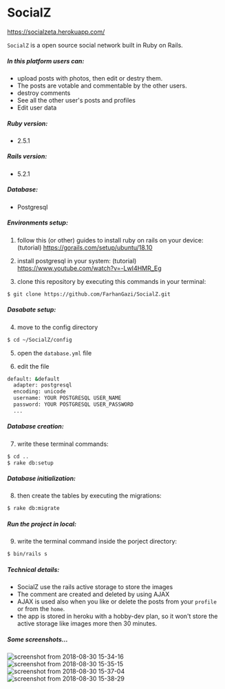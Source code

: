 # SocialZ
https://socialzeta.herokuapp.com/

`SocialZ` is a open source social network built in Ruby on Rails.

##### In this platform users can:
* upload posts with photos, then edit or destry them.
* The posts are votable and commentable by the other users.
* destroy comments
* See all the other user's posts and profiles
* Edit user data

##### Ruby version: 
* 2.5.1

##### Rails version: 
* 5.2.1

##### Database: 
* Postgresql

##### Environments setup:
1) follow this (or other) guides to install ruby on rails on your device:
(tutorial) https://gorails.com/setup/ubuntu/18.10

2) install postgresql in your system: 
(tutorial) https://www.youtube.com/watch?v=-LwI4HMR_Eg

3) clone this repository by executing this commands in your terminal:
```sh
$ git clone https://github.com/FarhanGazi/SocialZ.git
```

##### Dasabate setup: 
4) move to the config directory
```sh
$ cd ~/SocialZ/config
```
5) open the `database.yml` file

6) edit the file
```sh
default: &default
  adapter: postgresql
  encoding: unicode
  username: YOUR POSTGRESQL USER_NAME
  password: YOUR POSTGRESQL USER_PASSWORD
  ...
  ```

##### Database creation: 
7) write these terminal commands:
```sh
$ cd ..
$ rake db:setup
```

##### Database initialization: 
8) then create the tables by executing the migrations:
```sh
$ rake db:migrate
```

##### Run the project in local:
9) write the terminal command inside the porject directory:
```sh
$ bin/rails s
```

##### Technical details: 
* SocialZ use the rails active storage to store the images
* The comment are created and deleted by using AJAX
* AJAX is used also when you like or delete the posts from your `profile` or from the `home`.
* the app is stored in heroku with a hobby-dev plan, so it won't store the active storage like images more then 30 minutes.

##### Some screenshots...
![screenshot from 2018-08-30 15-34-16](https://user-images.githubusercontent.com/31965653/44855303-07f86e80-ac6b-11e8-857b-10551599d9f1.png)
![screenshot from 2018-08-30 15-35-15](https://user-images.githubusercontent.com/31965653/44855304-07f86e80-ac6b-11e8-8cee-028b3cdbea76.png)
![screenshot from 2018-08-30 15-37-04](https://user-images.githubusercontent.com/31965653/44855305-08910500-ac6b-11e8-8c96-6d2a08d560d7.png)
![screenshot from 2018-08-30 15-38-29](https://user-images.githubusercontent.com/31965653/44855306-08910500-ac6b-11e8-8e29-c4735fdf30cb.png)